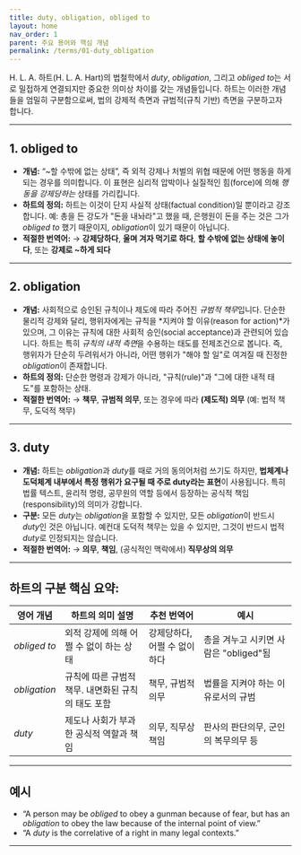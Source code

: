 ```yaml
---
title: duty, obligation, obliged to
layout: home
nav_order: 1
parent: 주요 용어와 핵심 개념
permalink: /terms/01-duty_obligation
---
```


H. L. A. 하트(H. L. A. Hart)의 법철학에서 *duty*, *obligation*, 그리고 *obliged to*는 서로 밀접하게 연결되지만 중요한 의미상 차이를 갖는 개념들입니다. 하트는 이러한 개념들을 엄밀히 구분함으로써, 법의 강제적 측면과 규범적(규칙 기반) 측면을 구분하고자 합니다.

---

## 1. **obliged to**

* **개념:**
  “~할 수밖에 없는 상태”, 즉 외적 강제나 처벌의 위협 때문에 어떤 행동을 하게 되는 경우를 의미합니다. 이 표현은 심리적 압박이나 실질적인 힘(force)에 의해 *행동을 강제당하는* 상태를 가리킵니다.
* **하트의 정의:**
  하트는 이것이 단지 사실적 상태(factual condition)일 뿐이라고 강조합니다. 예: 총을 든 강도가 "돈을 내놔라"고 했을 때, 은행원이 돈을 주는 것은 그가 *obliged to* 했기 때문이지, *obligation*이 있기 때문이 아닙니다.
* **적절한 번역어:**
  → **강제당하다**, **울며 겨자 먹기로 하다**, **할 수밖에 없는 상태에 놓이다**, 또는 **강제로 ~하게 되다**

---

## 2. **obligation**

* **개념:**
  사회적으로 승인된 규칙이나 제도에 따라 주어진 *규범적 책무*입니다. 단순한 물리적 강제와 달리, 행위자에게는 규칙을 *지켜야 할 이유(reason for action)*가 있으며, 그 이유는 규칙에 대한 사회적 승인(social acceptance)과 관련되어 있습니다.
  하트는 특히 *규칙의 내적 측면*을 수용하는 태도를 전제조건으로 봅니다. 즉, 행위자가 단순히 두려워서가 아니라, 어떤 행위가 "해야 할 일"로 여겨질 때 진정한 *obligation*이 존재합니다.
* **하트의 정의:**
  단순한 명령과 강제가 아니라, "규칙(rule)"과 "그에 대한 내적 태도"를 포함하는 상태.
* **적절한 번역어:**
  → **책무**, **규범적 의무**, 또는 경우에 따라 **(제도적) 의무**
  (예: 법적 책무, 도덕적 책무)

---

## 3. **duty**

* **개념:**
  하트는 *obligation*과 *duty*를 때로 거의 동의어처럼 쓰기도 하지만, **법체계나 도덕체계 내부에서 특정 행위가 요구될 때 주로 duty라는 표현**이 사용됩니다. 특히 법률 텍스트, 윤리적 명령, 공무원의 역할 등에서 등장하는 공식적 책임(responsibility)의 의미가 강합니다.
* **구분:**
  모든 *duty*는 *obligation*을 포함할 수 있지만, 모든 *obligation*이 반드시 *duty*인 것은 아닙니다.
  예컨대 도덕적 책무는 있을 수 있지만, 그것이 반드시 법적 *duty*로 인정되지는 않습니다.
* **적절한 번역어:**
  → **의무**, **책임**, (공식적인 맥락에서) **직무상의 의무**

---

## 하트의 구분 핵심 요약:

| 영어 개념        | 하트의 의미 설명                     | 추천 번역어            | 예시                        |
| ------------ | ----------------------------- | ----------------- | ------------------------- |
| *obliged to* | 외적 강제에 의해 어쩔 수 없이 하는 상태       | 강제당하다, 어쩔 수 없이 하다 | 총을 겨누고 시키면 사람은 "obliged"됨 |
| *obligation* | 규칙에 따른 규범적 책무. 내면화된 규칙의 태도 포함 | 책무, 규범적 의무        | 법률을 지켜야 하는 이유로서의 규범       |
| *duty*       | 제도나 사회가 부과한 공식적 역할과 책임        | 의무, 직무상 책임        | 판사의 판단의무, 군인의 복무의무 등      |

---

## 예시

* “A person may be *obliged* to obey a gunman because of fear, but has an *obligation* to obey the law because of the internal point of view.”
* “A *duty* is the correlative of a right in many legal contexts.”

---
